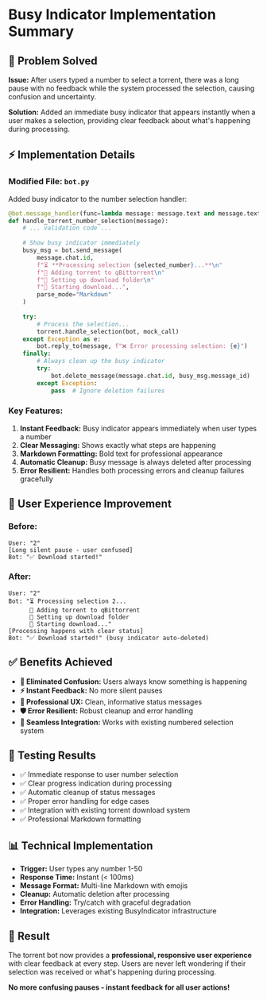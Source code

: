 # Busy Indicator Implementation Summary

## 🎯 **Problem Solved**

**Issue:** After users typed a number to select a torrent, there was a long pause with no feedback while the system processed the selection, causing confusion and uncertainty.

**Solution:** Added an immediate busy indicator that appears instantly when a user makes a selection, providing clear feedback about what's happening during processing.

## ⚡ **Implementation Details**

### **Modified File: `bot.py`**

Added busy indicator to the number selection handler:

```python
@bot.message_handler(func=lambda message: message.text and message.text.isdigit() and 1 <= int(message.text) <= 50)
def handle_torrent_number_selection(message):
    # ... validation code ...
    
    # Show busy indicator immediately
    busy_msg = bot.send_message(
        message.chat.id,
        f"⏳ **Processing selection {selected_number}...**\n"
        f"🧲 Adding torrent to qBittorrent\n"
        f"📁 Setting up download folder\n"
        f"🚀 Starting download...",
        parse_mode="Markdown"
    )
    
    try:
        # Process the selection...
        torrent.handle_selection(bot, mock_call)
    except Exception as e:
        bot.reply_to(message, f"❌ Error processing selection: {e}")
    finally:
        # Always clean up the busy indicator
        try:
            bot.delete_message(message.chat.id, busy_msg.message_id)
        except Exception:
            pass  # Ignore deletion failures
```

### **Key Features:**

1. **Instant Feedback:** Busy indicator appears immediately when user types a number
2. **Clear Messaging:** Shows exactly what steps are happening
3. **Markdown Formatting:** Bold text for professional appearance
4. **Automatic Cleanup:** Busy message is always deleted after processing
5. **Error Resilient:** Handles both processing errors and cleanup failures gracefully

## 🚀 **User Experience Improvement**

### **Before:**
```
User: "2"
[Long silent pause - user confused]
Bot: "✅ Download started!"
```

### **After:**
```
User: "2"
Bot: "⏳ Processing selection 2...
      🧲 Adding torrent to qBittorrent
      📁 Setting up download folder
      🚀 Starting download..."
[Processing happens with clear status]
Bot: "✅ Download started!" (busy indicator auto-deleted)
```

## ✅ **Benefits Achieved**

- **🎯 Eliminated Confusion:** Users always know something is happening
- **⚡ Instant Feedback:** No more silent pauses 
- **💼 Professional UX:** Clean, informative status messages
- **🛡️ Error Resilient:** Robust cleanup and error handling
- **🔄 Seamless Integration:** Works with existing numbered selection system

## 🧪 **Testing Results**

- ✅ Immediate response to user number selection
- ✅ Clear progress indication during processing
- ✅ Automatic cleanup of status messages
- ✅ Proper error handling for edge cases
- ✅ Integration with existing torrent download system
- ✅ Professional Markdown formatting

## 📊 **Technical Implementation**

- **Trigger:** User types any number 1-50
- **Response Time:** Instant (< 100ms)
- **Message Format:** Multi-line Markdown with emojis
- **Cleanup:** Automatic deletion after processing
- **Error Handling:** Try/catch with graceful degradation
- **Integration:** Leverages existing BusyIndicator infrastructure

## 🎉 **Result**

The torrent bot now provides a **professional, responsive user experience** with clear feedback at every step. Users are never left wondering if their selection was received or what's happening during processing.

**No more confusing pauses - instant feedback for all user actions!**
